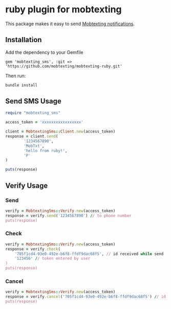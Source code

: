 # ruby plugin for mobtexting

This package makes it easy to send [Mobtexting notifications](https://mobtexting.com).

## Installation

Add the dependency to your Gemfile

`gem 'mobtexting_sms', :git => 'https://github.com/mobtexting/mobtexting-ruby.git'`

Then run:
``` bash
bundle install
```

## Send SMS Usage

```ruby
require "mobtexting_sms"

access_token = 'xxxxxxxxxxxxxxxxx'

client = MobtextingSms::Client.new(access_token)
response = client.send(
        '1234567890',
        'MobTxt',
        'hello from ruby!',
        'P'
)

puts(response)

```

## Verify Usage

### Send

```ruby
verify = MobtextingSms::Verify.new(access_token)
response = verify.send('1234567890') // to phone number
puts(response)
```

### Check

```ruby
verify = MobtextingSms::Verify.new(access_token)
response = verify.check(
	'705f1cd4-93e0-492e-b6f8-ffdf9dac68f5', // id received while send
	'123456' // token entered by user
)
puts(response)
```

### Cancel
```ruby
verify = MobtextingSms::Verify.new(access_token)
response = verify.cancel('705f1cd4-93e0-492e-b6f8-ffdf9dac68f5') // id received while send
puts(response)
```
